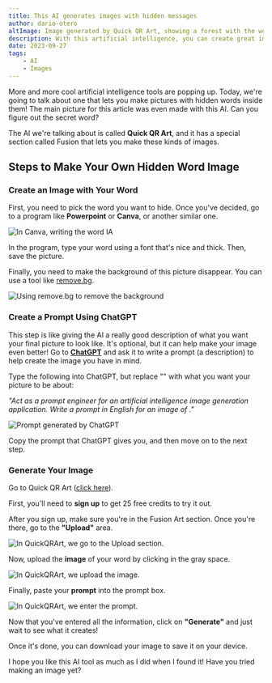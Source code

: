 ```yaml
---
title: This AI generates images with hidden messages
author: dario-otero
altImage: Image generated by Quick QR Art, showing a forest with the word SCIENCE hidden in it.
description: With this artificial intelligence, you can create great images with hidden messages. Follow our step-by-step guide.
date: 2023-09-27
tags:
    - AI
    - Images
---
```


More and more cool artificial intelligence tools are popping up. Today, we're going to talk about one that lets you make pictures with hidden words inside them\! The main picture for this article was even made with this AI. Can you figure out the secret word?

The AI we're talking about is called **Quick QR Art**, and it has a special section called Fusion that lets you make these kinds of images.

## Steps to Make Your Own Hidden Word Image

### Create an Image with Your Word

First, you need to pick the word you want to hide. Once you've decided, go to a program like **Powerpoint** or **Canva**, or another similar one.

![In Canva, writing the word IA](/images/contenido/esta-ia-genera-imagenes-con-mensajes-ocultos/canva.webp)

In the program, type your word using a font that's nice and thick. Then, save the picture.

Finally, you need to make the background of this picture disappear. You can use a tool like [remove.bg](https://remove.bg).

![Using remove.bg to remove the background](/images/contenido/esta-ia-genera-imagenes-con-mensajes-ocultos/remove-bg.webp)

### Create a Prompt Using ChatGPT

This step is like giving the AI a really good description of what you want your final picture to look like. It's optional, but it can help make your image even better\! Go to [**ChatGPT**](https://chat.openai.com) and ask it to write a prompt (a description) to help create the image you have in mind.

Type the following into ChatGPT, but replace "<your description>" with what you want your picture to be about:

*"Act as a prompt engineer for an artificial intelligence image generation application. Write a prompt in English for an image of <your description>."*

![Prompt generated by ChatGPT](/images/contenido/esta-ia-genera-imagenes-con-mensajes-ocultos/generacion-chat-gpt.webp)

Copy the prompt that ChatGPT gives you, and then move on to the next step.

### Generate Your Image

Go to Quick QR Art ([click here](https://quickqr.art/app/fusion-art-ai)).

First, you'll need to **sign up** to get 25 free credits to try it out.

After you sign up, make sure you're in the Fusion Art section. Once you're there, go to the **"Upload"** area.

![In QuickQRArt, we go to the Upload section.](/images/contenido/esta-ia-genera-imagenes-con-mensajes-ocultos/upload.webp)

Now, upload the **image** of your word by clicking in the gray space.

![In QuickQRArt, we upload the image.](/images/contenido/esta-ia-genera-imagenes-con-mensajes-ocultos/cargar-imagen.webp)

Finally, paste your **prompt** into the prompt box.

![In QuickQRArt, we enter the prompt.](/images/contenido/esta-ia-genera-imagenes-con-mensajes-ocultos/prompt.webp)

Now that you've entered all the information, click on **"Generate"** and just wait to see what it creates\!

Once it's done, you can download your image to save it on your device.

I hope you like this AI tool as much as I did when I found it\! Have you tried making an image yet?
